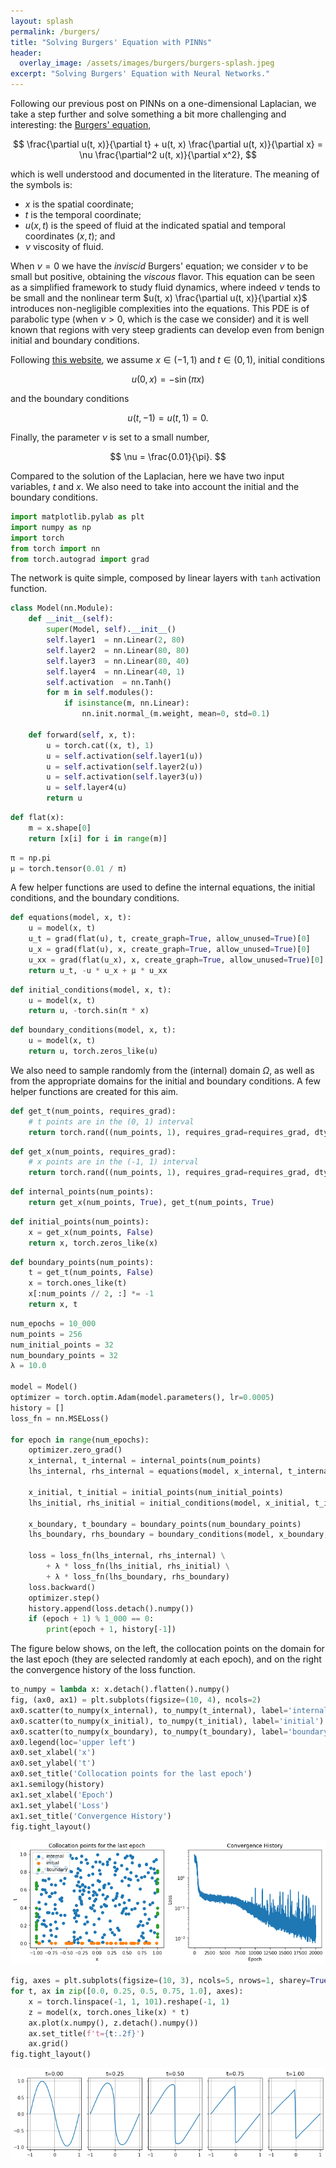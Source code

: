 ```yaml
---
layout: splash
permalink: /burgers/
title: "Solving Burgers' Equation with PINNs"
header:
  overlay_image: /assets/images/burgers/burgers-splash.jpeg
excerpt: "Solving Burgers' Equation with Neural Networks."
---
```


Following our previous post on PINNs on a one-dimensional Laplacian, we take a step further and solve something a bit more challenging and interesting: the [Burgers' equation](https://en.wikipedia.org/wiki/Burgers%27_equation),

$$
\frac{\partial u(t, x)}{\partial t} + u(t, x) \frac{\partial u(t, x)}{\partial x}
= \nu \frac{\partial^2 u(t, x)}{\partial x^2},
$$

which is well understood and documented in the literature. The meaning of the symbols is:
- $x$ is the spatial coordinate;
- $t$ is the temporal coordinate;
- $u(x,t)$ is the speed of fluid at the indicated spatial and temporal coordinates $(x, t)$; and
- $\nu$ viscosity of fluid.

When $\nu = 0$ we have the *inviscid* Burgers' equation; we consider $\nu$ to
be small but positive, obtaining the *viscous* flavor. This equation can be seen as a simplified framework to study fluid dynamics, where indeed $\nu$ tends to be small and the nonlinear term $u(t, x) \frac{\partial u(t, x)}{\partial x}$ introduces non-negligible complexities into the equations. This PDE is of parabolic type (when $\nu > 0$, which is the case we consider) and it is well known that regions with very steep gradients can develop even from benign initial and boundary conditions. 

Following
[this website](https://people.sc.fsu.edu/~jburkardt/py_src/burgers_solution/burgers_solution.html#:~:text=burgers_solution%2C%20a%20Python%20code%20which%20evaluates%20an%20exact,%3C%20x%20%3C%20%2B1.0%2C%20and%200.0%20%3C%20t.), we assume $x \in (-1, 1)$ and $t \in (0, 1)$, initial conditions

$$
u(0, x) = - \sin(\pi x)
$$

and the boundary conditions

$$
u(t, -1) = u(t, 1) = 0.
$$

Finally, the parameter $\nu$ is set to a small number,

$$
\nu = \frac{0.01}{\pi}.
$$

Compared to the solution of the Laplacian, here we have two input variables, $t$ and $x$. We also need to take into account the initial and the boundary conditions.


```python
import matplotlib.pylab as plt
import numpy as np
import torch
from torch import nn
from torch.autograd import grad
```

The network is quite simple, composed by linear layers with `tanh` activation function.


```python
class Model(nn.Module):
    def __init__(self):
        super(Model, self).__init__()
        self.layer1  = nn.Linear(2, 80)
        self.layer2  = nn.Linear(80, 80)
        self.layer3  = nn.Linear(80, 40)
        self.layer4  = nn.Linear(40, 1)
        self.activation  = nn.Tanh()
        for m in self.modules():
            if isinstance(m, nn.Linear):
                nn.init.normal_(m.weight, mean=0, std=0.1)

    def forward(self, x, t):
        u = torch.cat((x, t), 1)
        u = self.activation(self.layer1(u))
        u = self.activation(self.layer2(u))
        u = self.activation(self.layer3(u))
        u = self.layer4(u)
        return u
```


```python
def flat(x):
    m = x.shape[0]
    return [x[i] for i in range(m)]
```


```python
π = np.pi
μ = torch.tensor(0.01 / π)
```

A few helper functions are used to define the internal equations, the initial conditions, and the boundary conditions.


```python
def equations(model, x, t):
    u = model(x, t)
    u_t = grad(flat(u), t, create_graph=True, allow_unused=True)[0]
    u_x = grad(flat(u), x, create_graph=True, allow_unused=True)[0]
    u_xx = grad(flat(u_x), x, create_graph=True, allow_unused=True)[0]
    return u_t, -u * u_x + μ * u_xx
```


```python
def initial_conditions(model, x, t):
    u = model(x, t)
    return u, -torch.sin(π * x)
```


```python
def boundary_conditions(model, x, t):
    u = model(x, t)
    return u, torch.zeros_like(u)
```

We also need to sample randomly from the (internal) domain $\Omega$, as well as from the appropriate domains for the initial and boundary conditions. A few helper functions are created for this aim.


```python
def get_t(num_points, requires_grad):
    # t points are in the (0, 1) interval
    return torch.rand((num_points, 1), requires_grad=requires_grad, dtype=torch.float32)
```


```python
def get_x(num_points, requires_grad):
    # x points are in the (-1, 1) interval
    return torch.rand((num_points, 1), requires_grad=requires_grad, dtype=torch.float32) * 2 - 1
```


```python
def internal_points(num_points):
    return get_x(num_points, True), get_t(num_points, True)
```


```python
def initial_points(num_points):
    x = get_x(num_points, False)
    return x, torch.zeros_like(x)
```


```python
def boundary_points(num_points):
    t = get_t(num_points, False)
    x = torch.ones_like(t)
    x[:num_points // 2, :] *= -1
    return x, t
```


```python
num_epochs = 10_000
num_points = 256
num_initial_points = 32
num_boundary_points = 32
λ = 10.0

model = Model()
optimizer = torch.optim.Adam(model.parameters(), lr=0.0005)
history = []
loss_fn = nn.MSELoss()

for epoch in range(num_epochs):
    optimizer.zero_grad()
    x_internal, t_internal = internal_points(num_points)
    lhs_internal, rhs_internal = equations(model, x_internal, t_internal)

    x_initial, t_initial = initial_points(num_initial_points)
    lhs_initial, rhs_initial = initial_conditions(model, x_initial, t_initial)

    x_boundary, t_boundary = boundary_points(num_boundary_points)
    lhs_boundary, rhs_boundary = boundary_conditions(model, x_boundary, t_boundary)

    loss = loss_fn(lhs_internal, rhs_internal) \
        + λ * loss_fn(lhs_initial, rhs_initial) \
        + λ * loss_fn(lhs_boundary, rhs_boundary)
    loss.backward()
    optimizer.step()
    history.append(loss.detach().numpy())
    if (epoch + 1) % 1_000 == 0:
        print(epoch + 1, history[-1])
```

The figure below shows, on the left, the collocation points on the domain for the last epoch (they are selected randomly at each epoch), and on the right the convergence history of the loss function.


```python
to_numpy = lambda x: x.detach().flatten().numpy()
fig, (ax0, ax1) = plt.subplots(figsize=(10, 4), ncols=2)
ax0.scatter(to_numpy(x_internal), to_numpy(t_internal), label='internal')
ax0.scatter(to_numpy(x_initial), to_numpy(t_initial), label='initial')
ax0.scatter(to_numpy(x_boundary), to_numpy(t_boundary), label='boundary')
ax0.legend(loc='upper left')
ax0.set_xlabel('x')
ax0.set_ylabel('t')
ax0.set_title('Collocation points for the last epoch')
ax1.semilogy(history)
ax1.set_xlabel('Epoch')
ax1.set_ylabel('Loss')
ax1.set_title('Convergence History')
fig.tight_layout()
```


    
![png](/assets/images/burgers/burgers-1.png)
    



```python
fig, axes = plt.subplots(figsize=(10, 3), ncols=5, nrows=1, sharey=True)
for t, ax in zip([0.0, 0.25, 0.5, 0.75, 1.0], axes):
    x = torch.linspace(-1, 1, 101).reshape(-1, 1)
    z = model(x, torch.ones_like(x) * t)
    ax.plot(x.numpy(), z.detach().numpy())
    ax.set_title(f't={t:.2f}')
    ax.grid()
fig.tight_layout()
```


    
![png](/assets/images/burgers/burgers-2.png)
    

